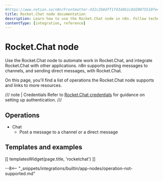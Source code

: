 ```yaml
---
#https://www.notion.so/n8n/Frontmatter-432c2b8dff1f43d4b1c8d20075510fe4
title: Rocket.Chat node documentation
description: Learn how to use the Rocket.Chat node in n8n. Follow technical documentation to integrate Rocket.Chat node into your workflows.
contentType: [integration, reference]
---
```


# Rocket.Chat node

Use the Rocket.Chat node to automate work in Rocket.Chat, and integrate Rocket.Chat with other applications. n8n supports posting messages to channels, and sending direct messages, with Rocket.Chat. 

On this page, you'll find a list of operations the Rocket.Chat node supports and links to more resources.

/// note | Credentials
Refer to [Rocket.Chat credentials](/integrations/builtin/credentials/rocketchat/) for guidance on setting up authentication. 
///

## Operations

* Chat
    * Post a message to a channel or a direct message

## Templates and examples

<!-- see https://www.notion.so/n8n/Pull-in-templates-for-the-integrations-pages-37c716837b804d30a33b47475f6e3780 -->
[[ templatesWidget(page.title, 'rocketchat') ]]

--8<-- "_snippets/integrations/builtin/app-nodes/operation-not-supported.md"
